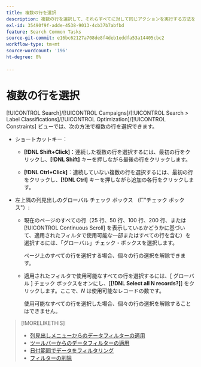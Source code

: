 ```yaml
---
title: 複数の行を選択
description: 複数の行を選択して、それらすべてに対して同じアクションを実行する方法を説明します。
exl-id: 35490f9f-adde-4538-9013-4cb37b7abfbd
feature: Search Common Tasks
source-git-commit: e16bc62127a708de8f4deb1eddfa53a14405cbc2
workflow-type: tm+mt
source-wordcount: '196'
ht-degree: 0%

---
```


# 複数の行を選択

[!UICONTROL Search]/[!UICONTROL Campaigns]/[!UICONTROL Search > Label Classifications]/[!UICONTROL Optimization]/[!UICONTROL Constraints] ビューでは、次の方法で複数の行を選択できます。

* ショートカットキー：

   * **[!DNL Shift+Click]**：連続した複数の行を選択するには、最初の行をクリックし、**[!DNL Shift]** キーを押しながら最後の行をクリックします。

   * **[!DNL Ctrl+Click]**：連続していない複数の行を選択するには、最初の行をクリックし、**[!DNL Ctrl]** キーを押しながら追加の各行をクリックします。

* 左上隅の列見出しのグローバル チェック ボックス （![ チェック ボックス ](/help/search-social-commerce/assets/check-box.png)&quot;チェック ボックス&quot;）:

   * 現在のページのすべての行（25 行、50 行、100 行、200 行、または [!UICONTROL Continuous Scroll] を表示しているかどうかに基づいて、適用されたフィルタで使用可能な一部またはすべての行を含む）を選択するには、「グローバル」チェック・ボックスを選択します。

     ページ上のすべての行を選択する場合、個々の行の選択を解除できます。

   * 適用されたフィルタで使用可能なすべての行を選択するには、[ グローバル ] チェック ボックスをオンにし、[**[!DNL Select all N records?]**] をクリックします。ここで、*N* は使用可能なレコードの数です。

     使用可能なすべての行を選択した場合、個々の行の選択を解除することはできません。

>[!MORELIKETHIS]
>
>* [ 列見出しメニューからのデータフィルターの適用 ](../data-views/ad-hoc-settings/column-filter-apply-from-column-heading.md)
>* [ ツールバーからのデータフィルターの適用 ](../data-views/ad-hoc-settings/column-filter-apply-from-toolbar.md)
>* [ 日付範囲でデータをフィルタリング ](../data-views/ad-hoc-settings/date-filter.md)
>* [ フィルターの削除 ](../data-views/ad-hoc-settings/column-filter-remove.md)
